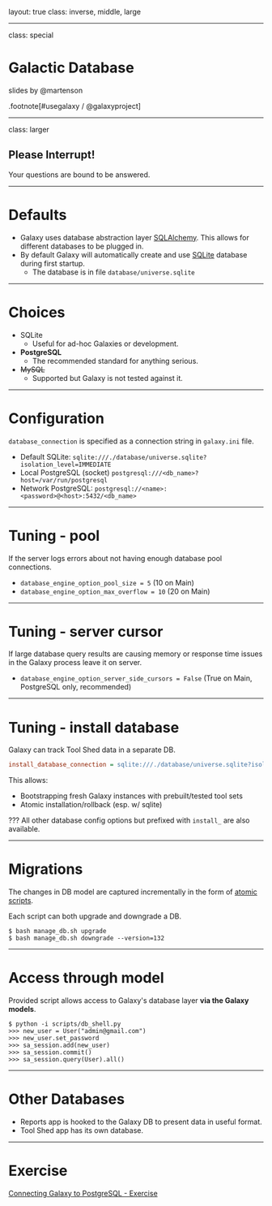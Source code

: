 layout: true
class: inverse, middle, large

---
class: special
# Galactic Database

slides by @martenson

.footnote[\#usegalaxy / @galaxyproject]

---
class: larger

## Please Interrupt!
Your questions are bound to be answered.

---
# Defaults

* Galaxy uses database abstraction layer [SQLAlchemy](http://www.sqlalchemy.org/). This allows for different databases to be plugged in.
* By default Galaxy will automatically create and use [SQLite](https://sqlite.org/) database during first startup.
  * The database is in file `database/universe.sqlite`

---
# Choices

* SQLite
  * Useful for ad-hoc Galaxies or development.
* **PostgreSQL**
  * The recommended standard for anything serious.
* ~~MySQL~~
  * Supported but Galaxy is not tested against it.

---
# Configuration

`database_connection` is specified as a connection string in `galaxy.ini` file.
  * Default SQLite: `sqlite:///./database/universe.sqlite?isolation_level=IMMEDIATE`
  * Local PostgreSQL (socket) `postgresql:///<db_name>?host=/var/run/postgresql`
  * Network PostgreSQL: `postgresql://<name>:<password>@<host>:5432/<db_name>`

---
# Tuning - pool

If the server logs errors about not having enough database pool connections.
* `database_engine_option_pool_size = 5` (10 on Main)
* `database_engine_option_max_overflow = 10` (20 on Main)

---
# Tuning - server cursor

If large database query results are causing memory or response time issues in the Galaxy process leave it on server.
* `database_engine_option_server_side_cursors = False` (True on Main, PostgreSQL only, recommended)

---
# Tuning - install database

Galaxy can track Tool Shed data in a separate DB.

```ini
install_database_connection = sqlite:///./database/universe.sqlite?isolation_level=IMMEDIATE
```

This allows:
* Bootstrapping fresh Galaxy instances with prebuilt/tested tool sets
* Atomic installation/rollback (esp. w/ sqlite)

???
All other database config options but prefixed with `install_` are also available.

---
# Migrations

The changes in DB model are captured incrementally in the form of [atomic scripts](https://github.com/galaxyproject/galaxy/tree/dev/lib/galaxy/model/migrate/versions).

Each script can both upgrade and downgrade a DB.

```shell
$ bash manage_db.sh upgrade
$ bash manage_db.sh downgrade --version=132
```

---
# Access through model

Provided script allows access to Galaxy's database layer **via the Galaxy models**.

```shell
$ python -i scripts/db_shell.py
>>> new_user = User("admin@gmail.com")
>>> new_user.set_password
>>> sa_session.add(new_user)
>>> sa_session.commit()
>>> sa_session.query(User).all()
```

---
# Other Databases

* Reports app is hooked to the Galaxy DB to present data in useful format.
* Tool Shed app has its own database.

---
# Exercise

[Connecting Galaxy to PostgreSQL - Exercise](https://github.com/gvlproject/dagobah-training/blob/master/sessions/03-production-basics/ex2-postgres.md)
